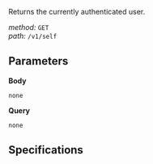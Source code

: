 Returns the currently authenticated user.  
  
*method:* `GET`  
*path:* `/v1/self`  
  
Parameters  
-----------  
  
**Body**  
  
`none`  
  
**Query**  
  
`none`  
  
Specifications  
--------------  
  
